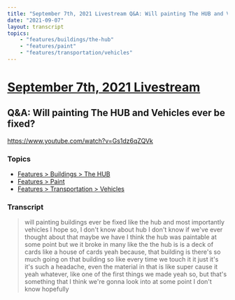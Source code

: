 ```yaml
---
title: "September 7th, 2021 Livestream Q&A: Will painting The HUB and Vehicles ever be fixed?"
date: "2021-09-07"
layout: transcript
topics:
    - "features/buildings/the-hub"
    - "features/paint"
    - "features/transportation/vehicles"
---
```

# [September 7th, 2021 Livestream](../2021-09-07.md)
## Q&A: Will painting The HUB and Vehicles ever be fixed?
https://www.youtube.com/watch?v=Gs1dz6qZQVk

### Topics
* [Features > Buildings > The HUB](../topics/features/buildings/the-hub.md)
* [Features > Paint](../topics/features/paint.md)
* [Features > Transportation > Vehicles](../topics/features/transportation/vehicles.md)

### Transcript

> will painting buildings ever be fixed like the hub and most importantly vehicles I hope so, I don't know about hub I don't know if we've ever thought about that maybe we have I think the hub was paintable at some point but we it broke in many like the the hub is is a deck of cards like a house of cards yeah because, that building is there's so much going on that building so like every time we touch it it just it's it's such a headache, even the material in that is like super cause it yeah whatever, like one of the first things we made yeah so, but that's something that I think we're gonna look into at some point I don't know hopefully
